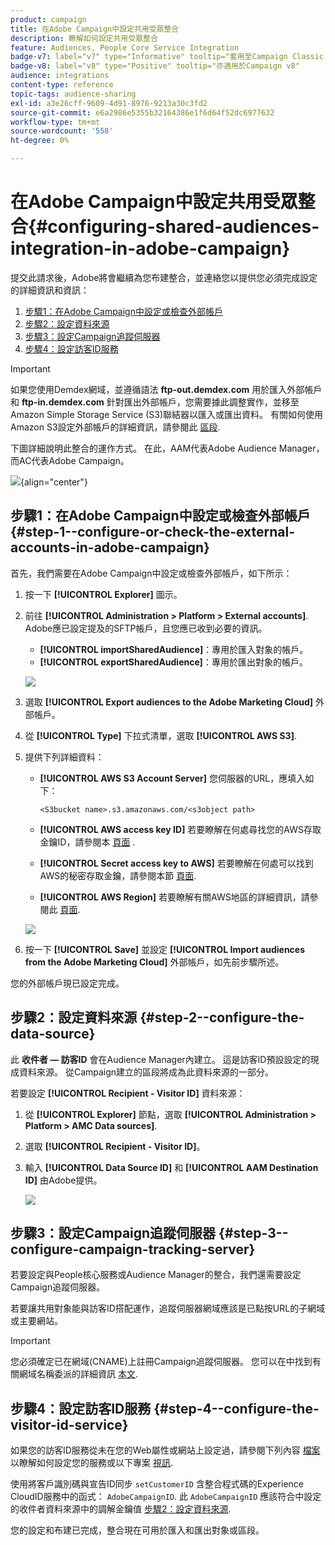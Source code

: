 ```yaml
---
product: campaign
title: 在Adobe Campaign中設定共用受眾整合
description: 瞭解如何設定共用受眾整合
feature: Audiences, People Core Service Integration
badge-v7: label="v7" type="Informative" tooltip="套用至Campaign Classic v7"
badge-v8: label="v8" type="Positive" tooltip="亦適用於Campaign v8"
audience: integrations
content-type: reference
topic-tags: audience-sharing
exl-id: a3e26cff-9609-4d91-8976-9213a30c3fd2
source-git-commit: e6a2986e5355b32164386e1f6d64f52dc6977632
workflow-type: tm+mt
source-wordcount: '558'
ht-degree: 0%

---
```


# 在Adobe Campaign中設定共用受眾整合{#configuring-shared-audiences-integration-in-adobe-campaign}



提交此請求後，Adobe將會繼續為您布建整合，並連絡您以提供您必須完成設定的詳細資訊和資訊：

1. [步驟1：在Adobe Campaign中設定或檢查外部帳戶](#step-1--configure-or-check-the-external-accounts-in-adobe-campaign)
1. [步驟2：設定資料來源](#step-2--configure-the-data-source)
1. [步驟3：設定Campaign追蹤伺服器](#step-3--configure-campaign-tracking-server)
1. [步驟4：設定訪客ID服務](#step-4--configure-the-visitor-id-service)

>[!IMPORTANT]
>
>如果您使用Demdex網域，並遵循語法 **ftp-out.demdex.com** 用於匯入外部帳戶和 **ftp-in.demdex.com** 針對匯出外部帳戶，您需要據此調整實作，並移至Amazon Simple Storage Service (S3)聯結器以匯入或匯出資料。 有關如何使用Amazon S3設定外部帳戶的詳細資訊，請參閱此 [區段](../../integrations/using/configuring-shared-audiences-integration-in-adobe-campaign.md#step-1--configure-or-check-the-external-accounts-in-adobe-campaign).

下圖詳細說明此整合的運作方式。 在此，AAM代表Adobe Audience Manager，而AC代表Adobe Campaign。

![](assets/aam_diagram.png){align="center"}

## 步驟1：在Adobe Campaign中設定或檢查外部帳戶 {#step-1--configure-or-check-the-external-accounts-in-adobe-campaign}

首先，我們需要在Adobe Campaign中設定或檢查外部帳戶，如下所示：

1. 按一下 **[!UICONTROL Explorer]** 圖示。
1. 前往 **[!UICONTROL Administration > Platform > External accounts]**. Adobe應已設定提及的SFTP帳戶，且您應已收到必要的資訊。

   * **[!UICONTROL importSharedAudience]**：專用於匯入對象的帳戶。
   * **[!UICONTROL exportSharedAudience]**：專用於匯出對象的帳戶。

   ![](assets/aam_config_1.png)

1. 選取 **[!UICONTROL Export audiences to the Adobe Marketing Cloud]** 外部帳戶。

1. 從 **[!UICONTROL Type]** 下拉式清單，選取 **[!UICONTROL AWS S3]**.

1. 提供下列詳細資料：

   * **[!UICONTROL AWS S3 Account Server]**
您伺服器的URL，應填入如下：

     ```
     <S3bucket name>.s3.amazonaws.com/<s3object path>
     ```

   * **[!UICONTROL AWS access key ID]**
若要瞭解在何處尋找您的AWS存取金鑰ID，請參閱本 [頁面](https://docs.aws.amazon.com/general/latest/gr/aws-sec-cred-types.html#access-keys-and-secret-access-keys) .

   * **[!UICONTROL Secret access key to AWS]**
若要瞭解在何處可以找到AWS的秘密存取金鑰，請參閱本節 [頁面](https://aws.amazon.com/fr/blogs/security/wheres-my-secret-access-key/).

   * **[!UICONTROL AWS Region]**
若要瞭解有關AWS地區的詳細資訊，請參閱此 [頁面](https://aws.amazon.com/about-aws/global-infrastructure/regions_az/).

   ![](assets/aam_config_2.png)

1. 按一下 **[!UICONTROL Save]** 並設定 **[!UICONTROL Import audiences from the Adobe Marketing Cloud]** 外部帳戶，如先前步驟所述。

您的外部帳戶現已設定完成。

## 步驟2：設定資料來源 {#step-2--configure-the-data-source}

此 **收件者 — 訪客ID** 會在Audience Manager內建立。 這是訪客ID預設設定的現成資料來源。 從Campaign建立的區段將成為此資料來源的一部分。

若要設定 **[!UICONTROL Recipient - Visitor ID]** 資料來源：

1. 從 **[!UICONTROL Explorer]** 節點，選取 **[!UICONTROL Administration > Platform > AMC Data sources]**.
1. 選取 **[!UICONTROL Recipient - Visitor ID]**。
1. 輸入 **[!UICONTROL Data Source ID]** 和 **[!UICONTROL AAM Destination ID]** 由Adobe提供。

   ![](assets/aam_config_3.png)

## 步驟3：設定Campaign追蹤伺服器 {#step-3--configure-campaign-tracking-server}

若要設定與People核心服務或Audience Manager的整合，我們還需要設定Campaign追蹤伺服器。

若要讓共用對象能與訪客ID搭配運作，追蹤伺服器網域應該是已點按URL的子網域或主要網站。

>[!IMPORTANT]
>
>您必須確定已在網域(CNAME)上註冊Campaign追蹤伺服器。 您可以在中找到有關網域名稱委派的詳細資訊 [本文](https://experienceleague.adobe.com/docs/control-panel/using/subdomains-and-certificates/setting-up-new-subdomain.html?lang=zh-Hant).

## 步驟4：設定訪客ID服務 {#step-4--configure-the-visitor-id-service}

如果您的訪客ID服務從未在您的Web屬性或網站上設定過，請參閱下列內容 [檔案](https://experienceleague.adobe.com/docs/id-service/using/implementation/setup-aam-analytics.html) 以瞭解如何設定您的服務或以下專案 [視訊](https://helpx.adobe.com/tw/marketing-cloud/how-to/email-marketing.html#step-two).

使用將客戶識別碼與宣告ID同步 `setCustomerID` 含整合程式碼的Experience CloudID服務中的函式： `AdobeCampaignID`. 此 `AdobeCampaignID` 應該符合中設定的收件者資料來源中的調解金鑰值 [步驟2：設定資料來源](#step-2--configure-the-data-sources).

您的設定和布建已完成，整合現在可用於匯入和匯出對象或區段。
